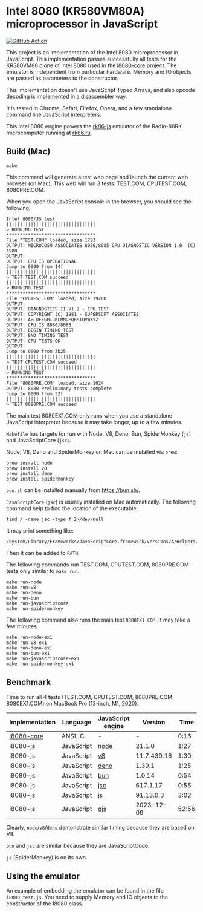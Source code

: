 Intel 8080 (KR580VM80A) microprocessor in JavaScript
====================================================

[![GitHub Action](https://github.com/begoon/i8080-js/actions/workflows/build.yml/badge.svg)](https://github.com/begoon/i8080-js)

This project is an implementation of the Intel 8080 microprocessor in
JavaScript. This implementation passes successfully all tests for the
KR580VM80 clone of Intel 8080 used in the [i8080-core][] project.
The emulator is independent from particular hardware. Memory and IO
objects are passed as parameters to the constructor.

[i8080-core]: https://github.com/begoon/i8080-core

This implementation doesn't use JavaScript Typed Arrays, and also opcode
decoding is implemented in a disassembler way.

It is tested in Chrome, Safari, Firefox, Opera, and a few standalone
command line JavaScript interpreters.

This Intel 8080 engine powers the [rk86-js][] emulator of the Radio-86RK
microcomputer running at [rk86.ru][].

[rk86-js]: https://github.com/begoon/rk86-js
[rk86.ru]: https://rk86.ru

Build (Mac)
-----------

    make

This command will generate a test web page and launch the current web browser
(on Mac). This web will run 3 tests: TEST.COM, CPUTEST.COM, 8080PRE.COM.

When you open the JavaScript console in the browser, you should see the
following:

    Intel 8080/JS test
    |||||||||||||||||||||||||||||||||
    > RUNNING TEST
    *********************************
    File "TEST.COM" loaded, size 1793
    OUTPUT: MICROCOSM ASSOCIATES 8080/8085 CPU DIAGNOSTIC VERSION 1.0  (C) 1980
    OUTPUT:
    OUTPUT: CPU IS OPERATIONAL
    Jump to 0000 from 14f
    |||||||||||||||||||||||||||||||||
    > TEST TEST.COM succeed
    |||||||||||||||||||||||||||||||||
    > RUNNING TEST
    *********************************
    File "CPUTEST.COM" loaded, size 19200
    OUTPUT:
    OUTPUT: DIAGNOSTICS II V1.2 - CPU TEST
    OUTPUT: COPYRIGHT (C) 1981 - SUPERSOFT ASSOCIATES
    OUTPUT: ABCDEFGHIJKLMNOPQRSTUVWXYZ
    OUTPUT: CPU IS 8080/8085
    OUTPUT: BEGIN TIMING TEST
    OUTPUT: END TIMING TEST
    OUTPUT: CPU TESTS OK
    OUTPUT:
    Jump to 0000 from 3b25
    |||||||||||||||||||||||||||||||||
    > TEST CPUTEST.COM succeed
    |||||||||||||||||||||||||||||||||
    > RUNNING TEST
    *********************************
    File "8080PRE.COM" loaded, size 1024
    OUTPUT: 8080 Preliminary tests complete
    Jump to 0000 from 32f
    |||||||||||||||||||||||||||||||||
    > TEST 8080PRE.COM succeed

The main test 8080EX1.COM only runs when you use a standalone JavaScript
interpreter because it may take longer, up to a few minutes.

`Makefile` has targets for run with Node, V8, Deno, Bun, SpiderMonkey (`js`)
and JavaScriptCore (`jsc`).

Node, V8, Deno and SpiderMonkey on Mac can be installed via `brew`:

    brew insrall node
    brew install v8
    brew install deno
    brew install spidermonkey

`bun.sh` can be installed manually from <https://bun.sh/>.

`JavaScriptCore` (`jsc`) is usually installed on Mac automatically.
The following command help to find the location of the executable:

    find / -name jsc -type f 2>/dev/null

It may print something like:

    /System/Library/Frameworks/JavaScriptCore.framework/Versions/A/Helpers/jsc

Then it can be added to `PATH`.

The following commands run TEST.COM, CPUTEST.COM, 8080PRE.COM tests only
similar to `make run`.

    make run-node
    make run-v8
    make run-deno
    make run-bun
    make run-javascriptcore
    make run-spidermonkey

The following command also runs the main test `8080EX1.COM`. It may take
a few minutes.

    make run-node-ex1
    make run-v8-ex1
    make run-deno-ex1
    make run-bun-ex1
    make run-javascriptcore-ex1
    make run-spidermonkey-ex1

Benchmark
---------

Time to run all 4 tests (TEST.COM, CPUTEST.COM, 8080PRE.COM, 8080EX1.COM) on
MacBook Pro (13-inch, M1, 2020).

Implementation | Language   | JavaScript engine | Version     | Time
---------------|------------|-------------------|-------------|------------
[i8080-core][] | ANSI-C     | -                 | -           | 0:16
i8080-js       | JavaScript | [node][]          | 21.1.0      | 1:27
i8080-js       | JavaScript | [v8][]            | 11.7.439.16 | 1:30
i8080-js       | JavaScript | [deno][]          | 1.39.1      | 1:25
i8080-js       | JavaScript | [bun][]           | 1.0.14      | 0:54
i8080-js       | JavaScript | [jsc][]           | 617.1.17    | 0:55
i8080-js       | JavaScript | [js][]            | 91.13.0.3   | 3:02
i8080-js       | JavaScript | [qjs][]           | 2023-12-09  | 52:56

[node]: https://nodejs.org/
[v8]: https://v8.dev/
[deno]: https://deno.land/
[bun]: https://bun.sh/
[jsc]: https://github.com/WebKit/WebKit/tree/main/Source/JavaScriptCore/
[js]: https://spidermonkey.dev/
[qjs]: https://bellard.org/quickjs/

Clearly, `node`/`v8`/`deno` demonstrate similar timing because they are based
on V8.

`bun` and `jsc` are similar because they are JavaScriptCode.

`js` (SpiderMonkey) is on its own.

Using the emulator
------------------

An example of embedding the emulator can be found in the file `i8080_test.js`.
You need to supply Memory and IO objects to the constructor of the I8080 class.
